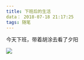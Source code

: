 ```yaml
---
title: 下班后的生活
data： 2018-07-18 21:17:25
tags: 随笔
---
```


今天下班，带着胡涂去看了夕阳

![](../images/2018-7-19.jpeg)